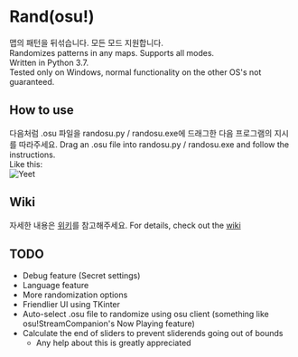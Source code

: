 # Rand(osu!)

맵의 패턴을 뒤섞습니다. 모든 모드 지원합니다.  
Randomizes patterns in any maps. Supports all modes.  
Written in Python 3.7.  
Tested only on Windows, normal functionality on the other OS's not guaranteed.

## How to use

다음처럼 .osu 파일을 randosu.py / randosu.exe에 드래그한 다음 프로그램의 지시를 따라주세요.
Drag an .osu file into randosu.py / randosu.exe and follow the instructions.  
Like this:  
![Yeet](https://cdn.discordapp.com/attachments/163634681500270593/642064497707581461/unknown.png)

## Wiki

자세한 내용은 [위키](https://github.com/jakads/Randosu/wiki/Home_%ED%95%9C%EA%B5%AD%EC%96%B4)를 참고해주세요.
For details, check out the [wiki](https://github.com/jakads/Randosu/wiki)

## TODO

- Debug feature (Secret settings)
- Language feature
- More randomization options
- Friendlier UI using TKinter
- Auto-select .osu file to randomize using osu client (something like osu!StreamCompanion's Now Playing feature)
- Calculate the end of sliders to prevent sliderends going out of bounds
  * Any help about this is greatly appreciated